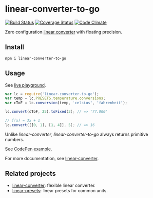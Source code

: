 # linear-converter-to-go

[![Build Status](https://travis-ci.org/javiercejudo/linear-converter-to-go.svg)](https://travis-ci.org/javiercejudo/linear-converter-to-go)
[![Coverage Status](https://coveralls.io/repos/javiercejudo/linear-converter-to-go/badge.svg?branch=master)](https://coveralls.io/r/javiercejudo/linear-converter-to-go?branch=master)
[![Code Climate](https://codeclimate.com/github/javiercejudo/linear-converter-to-go/badges/gpa.svg)](https://codeclimate.com/github/javiercejudo/linear-converter-to-go)

Zero configuration [linear converter](https://github.com/javiercejudo/linear-converter)
with floating precision.

## Install

    npm i linear-converter-to-go

## Usage

See [live playground](https://tonicdev.com/javiercejudo/linear-converter-to-go/5.0.0).

```js
var lc = require('linear-converter-to-go');
var temp = lc.PRESETS.temperature.conversions;
var cToF = lc.conversion(temp, 'celsius', 'fahrenheit');

lc.convert(cToF, 25).toFixed(3); // => '77.000'

// f(x) = 3x + 1
lc.convert([[0, 1], [1, 4]], 5); // => 16
```

Unlike *linear-converter*, *linear-converter-to-go* always returns primitive numbers.

See [CodePen example](http://codepen.io/javiercejudo/pen/ojjroJ?editors=101).

For more documentation, see [linear-converter](https://github.com/javiercejudo/linear-converter).

## Related projects

- [linear-converter](https://github.com/javiercejudo/linear-converter): flexible linear converter.
- [linear-presets](https://github.com/javiercejudo/linear-presets): linear presets for common units.
